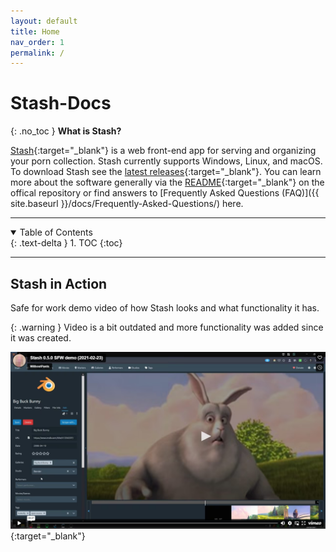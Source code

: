 ```yaml
---
layout: default
title: Home
nav_order: 1
permalink: /
---
```

# Stash-Docs
{: .no_toc }
**What is Stash?**

[Stash](https://stashapp.cc){:target="_blank"} is a web front-end app for serving and organizing your porn collection. Stash currently supports Windows, Linux, and macOS. To download Stash see the [latest releases](https://github.com/stashapp/stash/releases){:target="_blank"}. You can learn more about the software generally via the [README](https://github.com/stashapp/stash/blob/master/README.md){:target="_blank"} on the offical repository or find answers to [Frequently Asked Questions (FAQ)]({{ site.baseurl }}/docs/Frequently-Asked-Questions/) here.

---

<details open markdown="block">
  <summary>
    Table of Contents
  </summary>
  {: .text-delta }
1. TOC
{:toc}
</details>

---

## Stash in Action

Safe for work demo video of how Stash looks and what functionality it has. 

{: .warning }
Video is a bit outdated and more functionality was added since it was created. 

[![Stash 0.5.0 SFW demo (2021-02-23)](Home/assets/video.png)](https://player.vimeo.com/video/545323354 "Stash 0.5.0 SFW demo (2021-02-23)"){:target="_blank"}